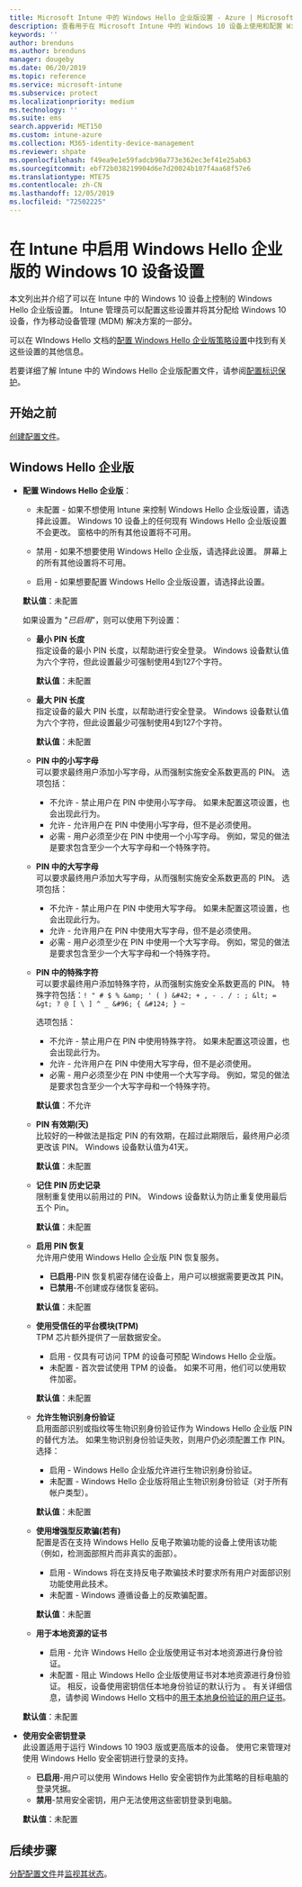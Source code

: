 ```yaml
---
title: Microsoft Intune 中的 Windows Hello 企业版设置 - Azure | Microsoft Docs
description: 查看用于在 Microsoft Intune 中的 Windows 10 设备上使用和配置 Windows Hello 企业版的标识保护配置文件中的所有 PIN、生物识别和反欺骗设置的列表。
keywords: ''
author: brenduns
ms.author: brenduns
manager: dougeby
ms.date: 06/20/2019
ms.topic: reference
ms.service: microsoft-intune
ms.subservice: protect
ms.localizationpriority: medium
ms.technology: ''
ms.suite: ems
search.appverid: MET150
ms.custom: intune-azure
ms.collection: M365-identity-device-management
ms.reviewer: shpate
ms.openlocfilehash: f49ea9e1e59fadcb90a773e362ec3ef41e25ab63
ms.sourcegitcommit: ebf72b038219904d6e7d20024b107f4aa68f57e6
ms.translationtype: MTE75
ms.contentlocale: zh-CN
ms.lasthandoff: 12/05/2019
ms.locfileid: "72502225"
---
```

# <a name="windows-10-device-settings-to-enable-windows-hello-for-business-in-intune"></a>在 Intune 中启用 Windows Hello 企业版的 Windows 10 设备设置

本文列出并介绍了可以在 Intune 中的 Windows 10 设备上控制的 Windows Hello 企业版设置。 Intune 管理员可以配置这些设置并将其分配给 Windows 10 设备，作为移动设备管理 (MDM) 解决方案的一部分。 

可以在 WIndows Hello 文档的[配置 Windows Hello 企业版策略设置](https://docs.microsoft.com/windows/security/identity-protection/hello-for-business/hello-cert-trust-policy-settings)中找到有关这些设置的其他信息。


若要详细了解 Intune 中的 Windows Hello 企业版配置文件，请参阅[配置标识保护](identity-protection-configure.md)。

## <a name="before-you-begin"></a>开始之前

[创建配置文件](identity-protection-configure.md#create-the-device-profile)。

## <a name="windows-hello-for-business"></a>Windows Hello 企业版
- **配置 Windows Hello 企业版**：
  - 未配置  - 如果不想使用 Intune 来控制 Windows Hello 企业版设置，请选择此设置。 Windows 10 设备上的任何现有 Windows Hello 企业版设置不会更改。 窗格中的所有其他设置将不可用。

  - 禁用  - 如果不想要使用 Windows Hello 企业版，请选择此设置。 屏幕上的所有其他设置将不可用。
  - 启用  - 如果想要配置 Windows Hello 企业版设置，请选择此设置。  
  
  **默认值**：未配置

  如果设置为 "*已启用*"，则可以使用下列设置：

  - **最小 PIN 长度**  
    指定设备的最小 PIN 长度，以帮助进行安全登录。 Windows 设备默认值为六个字符，但此设置最少可强制使用4到127个字符。 

    **默认值**：未配置 

  - **最大 PIN 长度**  
  指定设备的最大 PIN 长度，以帮助进行安全登录。 Windows 设备默认值为六个字符，但此设置最少可强制使用4到127个字符。  

    **默认值**：未配置   

  - **PIN 中的小写字母**  
    可以要求最终用户添加小写字母，从而强制实施安全系数更高的 PIN。 选项包括：

    - 不允许  - 禁止用户在 PIN 中使用小写字母。 如果未配置这项设置，也会出现此行为。
    - 允许  - 允许用户在 PIN 中使用小写字母，但不是必须使用。
    - 必需  - 用户必须至少在 PIN 中使用一个小写字母。 例如，常见的做法是要求包含至少一个大写字母和一个特殊字符。

  - **PIN 中的大写字母**  
    可以要求最终用户添加大写字母，从而强制实施安全系数更高的 PIN。 选项包括：

    - 不允许  - 禁止用户在 PIN 中使用大写字母。 如果未配置这项设置，也会出现此行为。
    - 允许  - 允许用户在 PIN 中使用大写字母，但不是必须使用。
    - 必需  - 用户必须至少在 PIN 中使用一个大写字母。 例如，常见的做法是要求包含至少一个大写字母和一个特殊字符。

  - **PIN 中的特殊字符**  
    可以要求最终用户添加特殊字符，从而强制实施安全系数更高的 PIN。 特殊字符包括：`! " # $ % &amp; ' ( ) &#42; + , - . / : ; &lt; = &gt; ? @ [ \ ] ^ _ &#96; { &#124; } ~`  

    选项包括：
    - 不允许  - 禁止用户在 PIN 中使用特殊字符。 如果未配置这项设置，也会出现此行为。
    - 允许  - 允许用户在 PIN 中使用大写字母，但不是必须使用。
    - 必需  - 用户必须至少在 PIN 中使用一个大写字母。 例如，常见的做法是要求包含至少一个大写字母和一个特殊字符。

    **默认值**：不允许

  - **PIN 有效期(天)**  
    比较好的一种做法是指定 PIN 的有效期，在超过此期限后，最终用户必须更改该 PIN。 Windows 设备默认值为41天。

    **默认值**：未配置

  - **记住 PIN 历史记录**  
    限制重复使用以前用过的 PIN。 Windows 设备默认为防止重复使用最后五个 Pin。  

    **默认值**：未配置  

  - **启用 PIN 恢复**   
    允许用户使用 Windows Hello 企业版 PIN 恢复服务。 
    
    - **已启用**-PIN 恢复机密存储在设备上，用户可以根据需要更改其 PIN。  
    - **已禁用**-不创建或存储恢复密码。

    **默认值**：未配置

  - **使用受信任的平台模块(TPM)**    
    TPM 芯片额外提供了一层数据安全。  

    - 启用  - 仅具有可访问 TPM 的设备可预配 Windows Hello 企业版。
    - 未配置  - 首次尝试使用 TPM 的设备。 如果不可用，他们可以使用软件加密。
    
    **默认值**：未配置

  - **允许生物识别身份验证**  
     启用面部识别或指纹等生物识别身份验证作为 Windows Hello 企业版 PIN 的替代方法。 如果生物识别身份验证失败，则用户仍必须配置工作 PIN。 选择：

    - 启用  - Windows Hello 企业版允许进行生物识别身份验证。
    - 未配置  - Windows Hello 企业版将阻止生物识别身份验证（对于所有帐户类型）。

    **默认值**：未配置

  - **使用增强型反欺骗(若有)**  
    配置是否在支持 Windows Hello 反电子欺骗功能的设备上使用该功能（例如，检测面部照片而非真实的面部）。  
    - 启用  - Windows 将在支持反电子欺骗技术时要求所有用户对面部识别功能使用此技术。
    - 未配置  - Windows 遵循设备上的反欺骗配置。

    **默认值**：未配置

  - **用于本地资源的证书**  

    - 启用  - 允许 Windows Hello 企业版使用证书对本地资源进行身份验证。
    - 未配置  - 阻止 Windows Hello 企业版使用证书对本地资源进行身份验证。 相反，设备使用密钥信任本地身份验证的默认行为  。 有关详细信息，请参阅 Windows Hello 文档中的[用于本地身份验证的用户证书](https://docs.microsoft.com/windows/security/identity-protection/hello-for-business/hello-cert-trust-policy-settings#use-certificate-for-on-premises-authentication)。  

  **默认值**：未配置

- **使用安全密钥登录**  
  此设置适用于运行 Windows 10 1903 版或更高版本的设备。 使用它来管理对使用 Windows Hello 安全密钥进行登录的支持。  

  - **已启用**-用户可以使用 Windows Hello 安全密钥作为此策略的目标电脑的登录凭据。 
  - **禁用**-禁用安全密钥，用户无法使用这些密钥登录到电脑。   

  **默认值**：未配置

## <a name="next-steps"></a>后续步骤

[分配配置文件](../configuration/device-profile-assign.md)并[监视其状态](../configuration/device-profile-monitor.md)。
